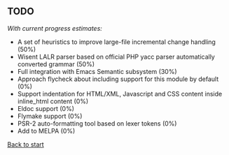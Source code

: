 ## TODO

*With current progress estimates:*

* A set of heuristics to improve large-file incremental change handling (50%)
* Wisent LALR parser based on official PHP yacc parser automatically converted grammar (50%)
* Full integration with Emacs Semantic subsystem (30%)
* Approach flycheck about including support for this module by default (0%)
* Support indentation for HTML/XML, Javascript and CSS content inside inline_html content (0%)
* Eldoc support (0%)
* Flymake support (0%)
* PSR-2 auto-formatting tool based on lexer tokens (0%)
* Add to MELPA (0%)

[Back to start](../../../)
